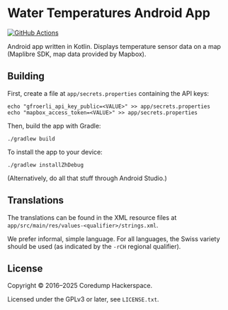 # Water Temperatures Android App

[![GitHub Actions][github-actions-badge]][github-actions]

Android app written in Kotlin. Displays temperature sensor data on a map
(Maplibre SDK, map data provided by Mapbox).

## Building

First, create a file at `app/secrets.properties` containing the API keys:

    echo "gfroerli_api_key_public=<VALUE>" >> app/secrets.properties
    echo "mapbox_access_token=<VALUE>" >> app/secrets.properties

Then, build the app with Gradle:

    ./gradlew build

To install the app to your device:

    ./gradlew installZhDebug

(Alternatively, do all that stuff through Android Studio.)

## Translations

The translations can be found in the XML resource files at
`app/src/main/res/values-<qualifier>/strings.xml`.

We prefer informal, simple language. For all languages, the Swiss variety
should be used (as indicated by the `-rCH` regional qualifier).

## License

Copyright © 2016–2025 Coredump Hackerspace.

Licensed under the GPLv3 or later, see `LICENSE.txt`.


<!-- Badges -->
[github-actions]: https://github.com/gfroerli/app-android/actions/workflows/test.yml
[github-actions-badge]: https://github.com/gfroerli/app-android/actions/workflows/test.yml/badge.svg
